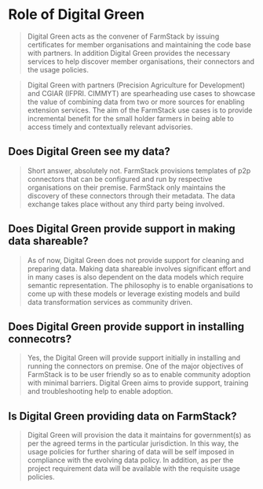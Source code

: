 # Role of Digital Green

> Digital Green acts as the convener of FarmStack by issuing certificates for member organisations and maintaining the code base with partners. In addition Digital Green provides the necessary services to help discover member organisations, their connectors and the usage policies.

> Digital Green with partners (Precision Agriculture for Development) and CGIAR (IFPRI. CIMMYT) are spearheading use cases to showcase the value of combining data from two or more sources for enabling extension services. The aim of the FarmStack use cases is to provide incremental benefit for the small holder farmers in being able to access timely and contextually relevant advisories.

## Does Digital Green see my data?

> Short answer, absolutely not. FarmStack provisions templates of p2p connectors that can be configured and run by respective organisations on their premise. FarmStack only maintains the discovery of these connectors through their metadata. The data exchange takes place without any third party being involved.

## Does Digital Green provide support in making data shareable?

> As of now, Digital Green does not provide support for cleaning and preparing data. Making data shareable involves significant effort and in many cases is also dependent on the data models which require semantic representation. The philosophy is to enable organisations to come up with these models or leverage existing models and build data transformation services as community driven.

## Does Digital Green provide support in installing connecotrs?

> Yes, the Digital Green will provide support initially in installing and running the connectors on premise. One of the major objectives of FarmStack is to be user friendly so as to enable community adoption with minimal barriers. Digital Green aims to provide support, training and troubleshooting help to enable adoption.

## Is Digital Green providing data on FarmStack?

> Digital Green will provision the data it maintains for government(s) as per the agreed terms in the particular jurisdiction. In this way, the usage policies for further sharing of data will be self imposed in compliance with the evolving data policy. In addition, as per the project requirement data will be available with the requisite usage policies.
